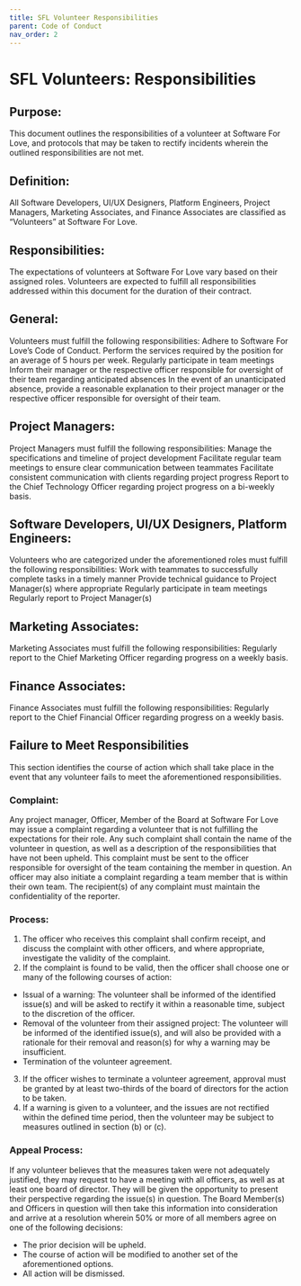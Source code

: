 ```yaml
---
title: SFL Volunteer Responsibilities
parent: Code of Conduct
nav_order: 2
---
```


# SFL Volunteers: Responsibilities

## Purpose:
This document outlines the responsibilities of a volunteer at Software For Love, and protocols that may be taken to rectify incidents wherein the outlined responsibilities are not met.

## Definition:
All Software Developers, UI/UX Designers, Platform Engineers, Project Managers, Marketing Associates, and Finance Associates are classified as “Volunteers” at Software For Love.

## Responsibilities:
The expectations of volunteers at Software For Love vary based on their assigned roles. Volunteers are expected to fulfill all responsibilities addressed within this document for the duration of their contract.

## General:
Volunteers must fulfill the following responsibilities:
Adhere to Software For Love’s Code of Conduct.
Perform the services required by the position for an average of 5 hours per week.
Regularly participate in team meetings
Inform their manager or the respective officer responsible for oversight of their team regarding anticipated absences
In the event of an unanticipated absence, provide a reasonable explanation to their project manager or the respective officer responsible for oversight of their team.

## Project Managers:
Project Managers must fulfill the following responsibilities:
Manage the specifications and timeline of project development
Facilitate regular team meetings to ensure clear communication between teammates
Facilitate consistent communication with clients regarding project progress
Report to the Chief Technology Officer regarding project progress on a bi-weekly basis.

## Software Developers, UI/UX Designers, Platform Engineers:
Volunteers who are categorized under the aforementioned roles must fulfill the following responsibilities:
Work with teammates to successfully complete tasks in a timely manner
Provide technical guidance to Project Manager(s) where appropriate
Regularly participate in team meetings
Regularly report to Project Manager(s)

## Marketing Associates:
Marketing Associates must fulfill the following responsibilities:
Regularly report to the Chief Marketing Officer regarding progress on a weekly basis.

## Finance Associates:
Finance Associates must fulfill the following responsibilities:
Regularly report to the Chief Financial Officer regarding progress on a weekly basis.

## Failure to Meet Responsibilities
This section identifies the course of action which shall take place in the event that any volunteer fails to meet the aforementioned responsibilities.

### Complaint:
Any project manager, Officer, Member of the Board at Software For Love may issue a complaint regarding a volunteer that is not fulfilling the expectations for their role. Any such complaint shall contain the name of the volunteer in question, as well as a description of the responsibilities that have not been upheld. This complaint must be sent to the officer responsible for oversight of the team containing the member in question. An officer may also initiate a complaint regarding a team member that is within their own team. The recipient(s) of any complaint must maintain the confidentiality of the reporter.

### Process:
1. The officer who receives this complaint shall confirm receipt, and discuss the complaint with other officers, and where appropriate, investigate the validity of the complaint.
2. If the complaint is found to be valid, then the officer shall choose one or many of the following courses of action:
* Issual of a warning: The volunteer shall be informed of the identified issue(s) and will be asked to rectify it within a reasonable time, subject to the discretion of the officer.
* Removal of the volunteer from their assigned project:  The volunteer will be informed of the identified issue(s), and will also be provided with a rationale for their removal and reason(s) for why a warning may be insufficient.
* Termination of the volunteer agreement.
3. If the officer wishes to terminate a volunteer agreement, approval must be granted by at least two-thirds of the board of directors for the action to be taken.
4. If a warning is given to a volunteer, and the issues are not rectified within the defined time period, then the volunteer may be subject to measures outlined in section (b) or (c).

### Appeal Process:
If any volunteer believes that the measures taken were not adequately justified, they may request to have a meeting with all officers, as well as at least one board of director. They will be given the opportunity to present their perspective regarding the issue(s) in question. The Board Member(s) and Officers in question will then take this information into consideration and arrive at a resolution wherein 50% or more of all members agree on one of the following decisions:
* The prior decision will be upheld.
* The course of action will be modified to another set of the aforementioned options.
* All action will be dismissed.

